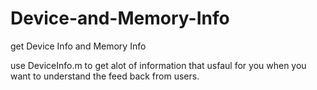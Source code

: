 Device-and-Memory-Info
======================

get Device Info and Memory Info

use DeviceInfo.m to get alot of information that usfaul for you when you want to understand the feed back from users.


